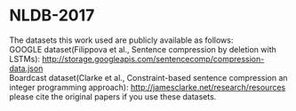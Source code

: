 # NLDB-2017
The datasets this work used are publicly available as follows:<br /> 
GOOGLE dataset(Filippova et al., Sentence compression by  deletion with LSTMs): http://storage.googleapis.com/sentencecomp/compression-data.json<br /> 
Boardcast dataset(Clarke et al., Constraint-based sentence compression an integer programming approach): http://jamesclarke.net/research/resources<br /> 
please cite the original papers if you use these datasets.
